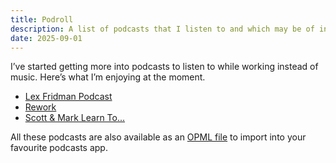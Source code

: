 ```yaml
---
title: Podroll
description: A list of podcasts that I listen to and which may be of interest.
date: 2025-09-01
---
```


I’ve started getting more into podcasts to listen to while working instead of music. Here’s what I’m enjoying at the moment.

* [Lex Fridman Podcast](https://lexfridman.com/podcast/)
* [Rework](https://37signals.com/podcast/)
* [Scott & Mark Learn To...](https://shows.acast.com/scott-and-mark-learn-to)

All these podcasts are also available as an [OPML file](/podroll/rubenarakelyan.opml) to import into your favourite podcasts app.
